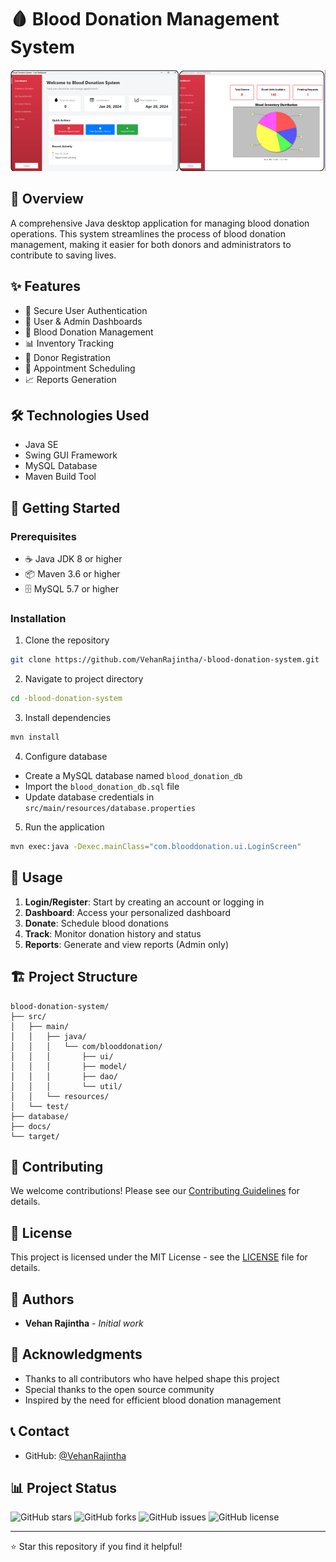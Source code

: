 # 🩸 Blood Donation Management System

![pic1](pic1.png)



## 🌟 Overview
A comprehensive Java desktop application for managing blood donation operations. This system streamlines the process of blood donation management, making it easier for both donors and administrators to contribute to saving lives.

## ✨ Features
- 🔐 Secure User Authentication
- 👥 User & Admin Dashboards
- 💉 Blood Donation Management
- 📊 Inventory Tracking
- 📝 Donor Registration
- 📅 Appointment Scheduling
- 📈 Reports Generation

## 🛠️ Technologies Used
- Java SE
- Swing GUI Framework
- MySQL Database
- Maven Build Tool

## 🚀 Getting Started

### Prerequisites
- ☕ Java JDK 8 or higher
- 📦 Maven 3.6 or higher
- 🗄️ MySQL 5.7 or higher

### Installation
1. Clone the repository
```bash
git clone https://github.com/VehanRajintha/-blood-donation-system.git
```

2. Navigate to project directory
```bash
cd -blood-donation-system
```

3. Install dependencies
```bash
mvn install
```

4. Configure database
- Create a MySQL database named `blood_donation_db`
- Import the `blood_donation_db.sql` file
- Update database credentials in `src/main/resources/database.properties`

5. Run the application
```bash
mvn exec:java -Dexec.mainClass="com.blooddonation.ui.LoginScreen"
```

## 📱 Usage
1. **Login/Register**: Start by creating an account or logging in
2. **Dashboard**: Access your personalized dashboard
3. **Donate**: Schedule blood donations
4. **Track**: Monitor donation history and status
5. **Reports**: Generate and view reports (Admin only)

## 🏗️ Project Structure
```
blood-donation-system/
├── src/
│   ├── main/
│   │   ├── java/
│   │   │   └── com/blooddonation/
│   │   │       ├── ui/
│   │   │       ├── model/
│   │   │       ├── dao/
│   │   │       └── util/
│   │   └── resources/
│   └── test/
├── database/
├── docs/
└── target/
```

## 🤝 Contributing
We welcome contributions! Please see our [Contributing Guidelines](CONTRIBUTING.md) for details.

## 📄 License
This project is licensed under the MIT License - see the [LICENSE](LICENSE.md) file for details.

## 👥 Authors
- **Vehan Rajintha** - *Initial work*

## 🙏 Acknowledgments
- Thanks to all contributors who have helped shape this project
- Special thanks to the open source community
- Inspired by the need for efficient blood donation management

## 📞 Contact
- GitHub: [@VehanRajintha](https://github.com/VehanRajintha)

## 📊 Project Status
![GitHub stars](https://img.shields.io/github/stars/VehanRajintha/-blood-donation-system?style=social)
![GitHub forks](https://img.shields.io/github/forks/VehanRajintha/-blood-donation-system?style=social)
![GitHub issues](https://img.shields.io/github/issues/VehanRajintha/-blood-donation-system)
![GitHub license](https://img.shields.io/github/license/VehanRajintha/-blood-donation-system)

---
⭐ Star this repository if you find it helpful! 
